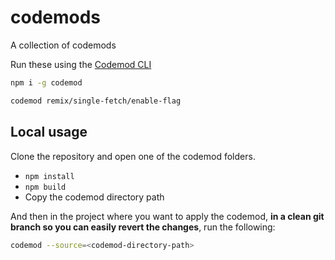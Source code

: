# codemods

A collection of codemods

Run these using the [Codemod CLI](https://codemod.com)

```sh
npm i -g codemod
```

```sh
codemod remix/single-fetch/enable-flag
```

## Local usage

Clone the repository and open one of the codemod folders.

- `npm install`
- `npm build`
- Copy the codemod directory path

And then in the project where you want to apply the codemod, **in a clean git
branch so you can easily revert the changes**, run the following:

```sh
codemod --source=<codemod-directory-path>
```
